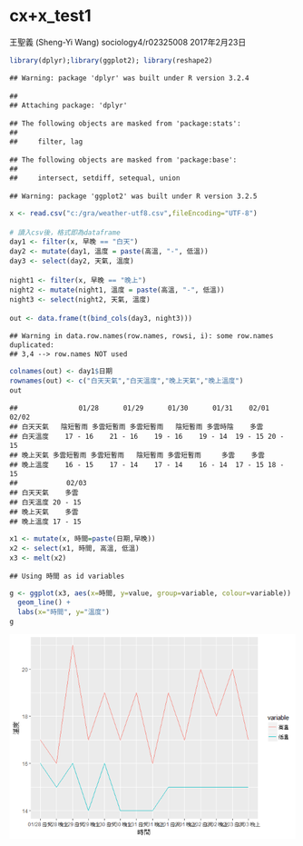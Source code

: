 cx+x\_test1
================
王聖義 (Sheng-Yi Wang) sociology4/r02325008
2017年2月23日

``` r
library(dplyr);library(ggplot2); library(reshape2)
```

    ## Warning: package 'dplyr' was built under R version 3.2.4

    ## 
    ## Attaching package: 'dplyr'

    ## The following objects are masked from 'package:stats':
    ## 
    ##     filter, lag

    ## The following objects are masked from 'package:base':
    ## 
    ##     intersect, setdiff, setequal, union

    ## Warning: package 'ggplot2' was built under R version 3.2.5

``` r
x <- read.csv("c:/gra/weather-utf8.csv",fileEncoding="UTF-8")

# 讀入csv後，格式即為dataframe
day1 <- filter(x, 早晚 == "白天")
day2 <- mutate(day1, 溫度 = paste(高溫, "-", 低溫))
day3 <- select(day2, 天氣, 溫度)

night1 <- filter(x, 早晚 == "晚上")
night2 <- mutate(night1, 溫度 = paste(高溫, "-", 低溫))
night3 <- select(night2, 天氣, 溫度)

out <- data.frame(t(bind_cols(day3, night3)))
```

    ## Warning in data.row.names(row.names, rowsi, i): some row.names duplicated:
    ## 3,4 --> row.names NOT used

``` r
colnames(out) <- day1$日期
rownames(out) <- c("白天天氣","白天溫度","晚上天氣","晚上溫度")
out
```

    ##               01/28      01/29      01/30      01/31    02/01   02/02
    ## 白天天氣   陰短暫雨 多雲短暫雨 多雲短暫雨   陰短暫雨 多雲時陰    多雲
    ## 白天溫度    17 - 16    21 - 16    19 - 16    19 - 14  19 - 15 20 - 15
    ## 晚上天氣 多雲短暫雨 多雲短暫雨   陰短暫雨 多雲短暫雨     多雲    多雲
    ## 晚上溫度    16 - 15    17 - 14    17 - 14    16 - 14  17 - 15 18 - 15
    ##            02/03
    ## 白天天氣    多雲
    ## 白天溫度 20 - 15
    ## 晚上天氣    多雲
    ## 晚上溫度 17 - 15

``` r
x1 <- mutate(x, 時間=paste(日期,早晚))
x2 <- select(x1, 時間, 高溫, 低溫)
x3 <- melt(x2)
```

    ## Using 時間 as id variables

``` r
g <- ggplot(x3, aes(x=時間, y=value, group=variable, colour=variable)) + 
  geom_line() + 
  labs(x="時間", y="溫度") 
g
```

![](test1_files/figure-markdown_github/unnamed-chunk-3-1.png)
